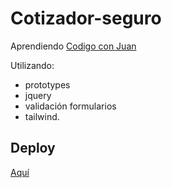 # Cotizador-seguro

Aprendiendo [Codigo con Juan](https://codigoconjuan.com/)

Utilizando:
* prototypes 
* jquery
* validación formularios
* tailwind.

## Deploy

[Aquí](https://eager-roentgen-342879.netlify.app/)


